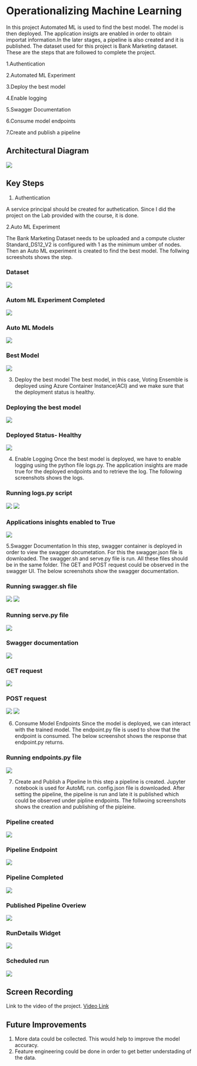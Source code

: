 # Operationalizing Machine Learning

In this project Automated ML is used to find the best model. The model is then deployed. The application insigts are enabled in order to obtain importat information.In the later stages, a pipeline is also created and it is published. The dataset used for this project is Bank Marketing dataset. These are the steps that are followed to complete the project.

1.Authentication

2.Automated ML Experiment

3.Deploy the best model

4.Enable logging

5.Swagger Documentation

6.Consume model endpoints

7.Create and publish a pipeline



## Architectural Diagram
<img src="./Screenshots/bloc.jpg" />

## Key Steps

1. Authentication

A service principal should be created for authetication. Since I did the project on the Lab provided with the course, it is done.

2.Auto ML Experiment

The Bank Marketing Dataset needs to be uploaded and a compute cluster  Standard_DS12_V2 is configured with 1 as the minimum umber of nodes. Then an Auto ML experiment is created to find the best model. The follwing screeshots shows the step.

### Dataset
<img src="./Screenshots/registered dataset.jpg" />

### Autom ML Experiment Completed
<img src="./Screenshots/expt completed.jpg" />

### Auto ML Models
<img src="./Screenshots/automl run.jpg" />

### Best Model
<img src="./Screenshots/best model.jpg" />

3. Deploy the best model
The best model, in this case, Voting Ensemble is deployed using Azure Container Instance(ACI) and we make sure that the deployment status is healthy.

### Deploying the best model
<img src="./Screenshots/best model deploy.jpg" />

### Deployed Status- Healthy
<img src="./Screenshots/deployed best model.jpg" />

4. Enable Logging 
Once the best model is deployed, we have to enable logging using the python file logs.py. The application insights are made true for the deployed endpoints and to retrieve the log. The following screenshots shows the logs.

### Running logs.py script
<img src="./Screenshots/logs.py1.jpg" />
<img src="./Screenshots/logs.py2.jpg" />

### Applications inisghts enabled to True
<img src="./Screenshots/apps insights true.jpg" />

5.Swagger Documentation 
In this step, swagger container is deployed in order to view the swagger documetation. For this the swagger.json file is downloaded. The swagger.sh and serve.py file is run. All these files should be in the same folder. The GET and POST request could be observed in the swagger UI. The below screenshots show the swagger documentation.

### Running swagger.sh file
<img src="./Screenshots/swager.sh1.jpg" />
<img src="./Screenshots/swagger.sh3.jpg" />

### Running serve.py file
<img src="./Screenshots/serve.py.jpg" />

### Swagger documentation
<img src="./Screenshots/swagger.jpg" />

### GET request
<img src="./Screenshots/get.jpg" />

### POST request
<img src="./Screenshots/post.jpg" />
<img src="./Screenshots/post2.jpg" />

6. Consume Model Endpoints
Since the model is deployed, we can interact with the trained model. The endpoint.py file is used to show that the endpoint is consumed. The below screenshot shows the response that endpoint.py returns.

### Running endpoints.py file
<img src="./Screenshots/enpoint.py.jpg" />

7. Create and Publish a Pipeline
In this step a pipeline is created. Jupyter notebook is used for AutoML run. config.json file is downloaded. After setting the pipeline, the pipeline is run and late it is published which could be observed under pipline endpoints. The follwoing screenshots shows the creation and publishing of the pipleine.

### Pipeline created
<img src="./Screenshots/pipeline running.jpg" />

### Pipeline Endpoint
<img src="./Screenshots/pipeline endpoint.jpg" />

### Pipeline Completed
<img src="./Screenshots/pipeline completed.jpg" />

### Published Pipeline Overiew
<img src="./Screenshots/rest edpoitactive.jpg" />

### RunDetails Widget
<img src="./Screenshots/rundetailswidget.jpg" />

### Scheduled run
<img src="./Screenshots/scheduled run.jpg" />

## Screen Recording
Link to the video of the project. [Video Link](https://youtu.be/uJwDk4LoBVI)

## Future Improvements
1. More data could be collected. This would help to improve the model accuracy.
2. Feature engineering could be done in order to get better understading of the data.

